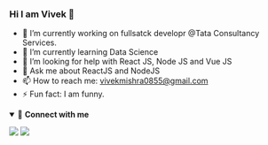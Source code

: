 ### Hi I am Vivek 👋

- 🔭 I’m currently working on fullsatck developr @Tata Consultancy Services.
- 🌱 I’m currently learning Data Science
- 🤔 I’m looking for help with React JS, Node JS and Vue JS
- 💬 Ask me about ReactJS and NodeJS
- 📫 How to reach me: vivekmishra0855@gmail.com
- ⚡ Fun fact: I am funny.

<details open>
<summary>🤝 <b>Connect with me</b></summary>

<p align = "center">

[<img src ="https://img.shields.io/badge/portfolio-%23.svg?&style=for-the-badge&logo=&logoColor=white%22">](https://saumitra619.github.io/)
[<img src="https://img.shields.io/badge/linkedin-%230077B5.svg?&style=for-the-badge&logo=linkedin&logoColor=white" />](https://www.linkedin.com/in/vivek-mishra-19778568/)

</p>

</details>

